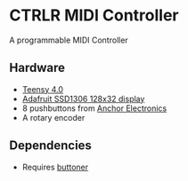 # CTRLR MIDI Controller

A programmable MIDI Controller


## Hardware

- [Teensy 4.0](https://www.pjrc.com/store/teensy40.html)
- [Adafruit SSD1306 128x32 display](https://www.adafruit.com/product/661)
- 8 pushbuttons from [Anchor Electronics](https://anchor-electronics.com/)
- A rotary encoder


## Dependencies

- Requires [buttoner](https://github.com/andypayne/buttoner)


